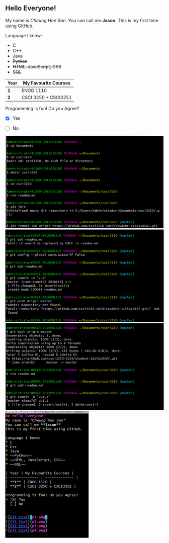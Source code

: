 ## Hello Everyone!
My name is *Cheung Hon San*.
You can call me **Jason**.
This is my first time using GitHub.

Language I know:
* C
* C++
* Java
* ~~Python~~
* ~~HTML, JavaScript, CSS~~
* ~~SQL~~

| Year | My Favourite Courses |
| ------------- | ------------- |
| **1** | ENGG 1110 |
| **2** | CSCI 3250 + CSCI3251 |

Programming is fun! Do you Agree?
- [X] Yes
- [ ] No


![Alt text](p1.png)
![Alt text](p2.png)
![Alt text](p3.png)
![Alt text](p4.png)

